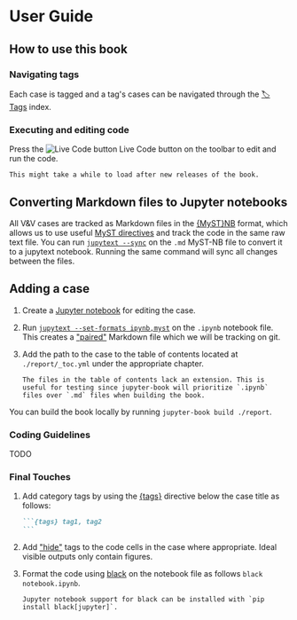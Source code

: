 # User Guide

## How to use this book

### Navigating tags

Each case is tagged and a tag's cases can be navigated through the [🏷 Tags](./_tags/tagsindex.md) index.

### Executing and editing code

Press the ![Live Code button]([./how_to_media/live_code_button.png](https://fontawesome.com/icons/rocket?f=classic&s=solid)) Live Code button on the toolbar to edit and run the code.

```{note}
This might take a while to load after new releases of the book.
```

## Converting Markdown files to Jupyter notebooks

All V&V cases are tracked as Markdown files in the [\{MyST\}NB](https://myst-nb.readthedocs.io/en/latest/) format, which allows
us to use useful [MyST directives](https://myst-parser.readthedocs.io/en/latest/syntax/roles-and-directives.html) and track the code in the same raw text file.
You can run [`jupytext --sync`](https://jupytext.readthedocs.io/en/latest/using-cli.html) on the `.md` MyST-NB file to convert it to a jupytext notebook.
Running the same command will sync all changes between the files.

## Adding a case

1. Create a [Jupyter notebook](https://jupyter-notebook-beginner-guide.readthedocs.io/en/latest/what_is_jupyter.html) for editing the case.

2. Run [`jupytext --set-formats ipynb,myst`](https://jupytext.readthedocs.io/en/latest/using-cli.html) on the `.ipynb` notebook file. This creates a ["paired"](https://jupytext.readthedocs.io/en/latest/paired-notebooks.html) Markdown file which we will be tracking on git.

3. Add the path to the case to the table of contents located at `./report/_toc.yml` under the appropriate chapter.

    ```{note}
    The files in the table of contents lack an extension. This is useful for testing since jupyter-book will prioritize `.ipynb` files over `.md` files when building the book.
    ```

You can build the book locally by running `jupyter-book build ./report`.

### Coding Guidelines

TODO

### Final Touches

1. Add category tags by using the [\{tags\}](https://sphinx-tags.readthedocs.io/en/latest/quickstart.html#usage) directive below the case title as follows:

    ``````md
    ```{tags} tag1, tag2
    ```
    ``````

2. Add ["hide"](https://myst-nb.readthedocs.io/en/latest/render/hiding.html) tags to the code cells in the case where appropriate. Ideal visible outputs only contain figures.
3. Format the code using [black](https://pypi.org/project/black/) on the notebook file as follows `black notebook.ipynb`.

    ```{note}
    Jupyter notebook support for black can be installed with `pip install black[jupyter]`.
    ```
